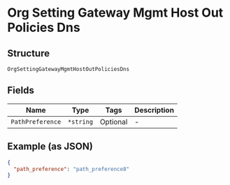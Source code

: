 
# Org Setting Gateway Mgmt Host Out Policies Dns

## Structure

`OrgSettingGatewayMgmtHostOutPoliciesDns`

## Fields

| Name | Type | Tags | Description |
|  --- | --- | --- | --- |
| `PathPreference` | `*string` | Optional | - |

## Example (as JSON)

```json
{
  "path_preference": "path_preference8"
}
```

